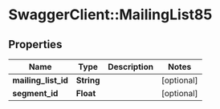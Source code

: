 # SwaggerClient::MailingList85

## Properties
Name | Type | Description | Notes
------------ | ------------- | ------------- | -------------
**mailing_list_id** | **String** |  | [optional] 
**segment_id** | **Float** |  | [optional] 


